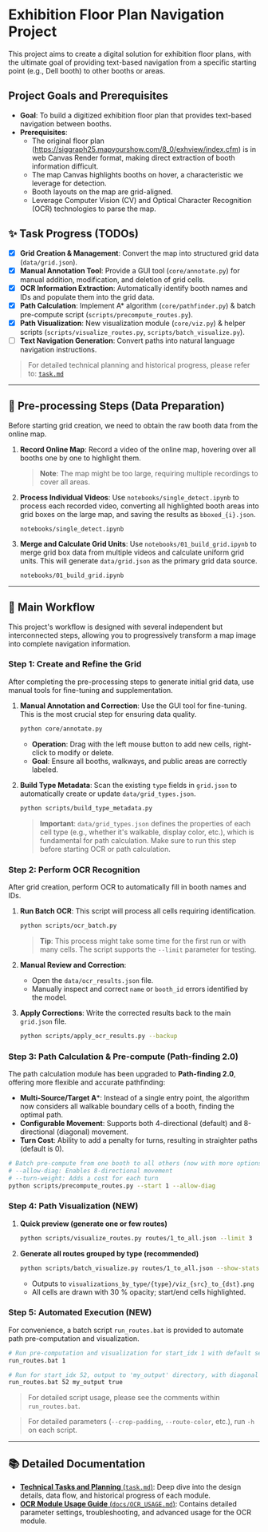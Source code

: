  # Exhibition Floor Plan Navigation Project

This project aims to create a digital solution for exhibition floor plans, with the ultimate goal of providing text-based navigation from a specific starting point (e.g., Dell booth) to other booths or areas.

## Project Goals and Prerequisites

-   **Goal**: To build a digitized exhibition floor plan that provides text-based navigation between booths.
-   **Prerequisites**:
    -   The original floor plan (https://siggraph25.mapyourshow.com/8_0/exhview/index.cfm) is in web Canvas Render format, making direct extraction of booth information difficult.
    -   The map Canvas highlights booths on hover, a characteristic we leverage for detection.
    -   Booth layouts on the map are grid-aligned.
    -   Leverage Computer Vision (CV) and Optical Character Recognition (OCR) technologies to parse the map.

## ✨ Task Progress (TODOs)

-   [x] **Grid Creation & Management**: Convert the map into structured grid data (`data/grid.json`).
-   [x] **Manual Annotation Tool**: Provide a GUI tool (`core/annotate.py`) for manual addition, modification, and deletion of grid cells.
-   [x] **OCR Information Extraction**: Automatically identify booth names and IDs and populate them into the grid data.
-   [x] **Path Calculation**: Implement A* algorithm (`core/pathfinder.py`) & batch pre-compute script (`scripts/precompute_routes.py`).
-   [x] **Path Visualization**: New visualization module (`core/viz.py`) & helper scripts (`scripts/visualize_routes.py`, `scripts/batch_visualize.py`).
-   [ ] **Text Navigation Generation**: Convert paths into natural language navigation instructions.

> For detailed technical planning and historical progress, please refer to: [`task.md`](./task.md)

---

## 📸 Pre-processing Steps (Data Preparation)

Before starting grid creation, we need to obtain the raw booth data from the online map.

1.  **Record Online Map**: Record a video of the online map, hovering over all booths one by one to highlight them.
    > **Note**: The map might be too large, requiring multiple recordings to cover all areas.

2.  **Process Individual Videos**: Use `notebooks/single_detect.ipynb` to process each recorded video, converting all highlighted booth areas into grid boxes on the large map, and saving the results as `bboxed_{i}.json`.
    ```
    notebooks/single_detect.ipynb
    ```

3.  **Merge and Calculate Grid Units**: Use `notebooks/01_build_grid.ipynb` to merge grid box data from multiple videos and calculate uniform grid units. This will generate `data/grid.json` as the primary grid data source.
    ```
    notebooks/01_build_grid.ipynb
    ```

---

## 🚀 Main Workflow

This project's workflow is designed with several independent but interconnected steps, allowing you to progressively transform a map image into complete navigation information.

### Step 1: Create and Refine the Grid
After completing the pre-processing steps to generate initial grid data, use manual tools for fine-tuning and supplementation.

1.  **Manual Annotation and Correction**: Use the GUI tool for fine-tuning. This is the most crucial step for ensuring data quality.
    ```bash
    python core/annotate.py
    ```
    -   **Operation**: Drag with the left mouse button to add new cells, right-click to modify or delete.
    -   **Goal**: Ensure all booths, walkways, and public areas are correctly labeled.

2.  **Build Type Metadata**: Scan the existing `type` fields in `grid.json` to automatically create or update `data/grid_types.json`.
    ```bash
    python scripts/build_type_metadata.py
    ```
    > **Important**: `data/grid_types.json` defines the properties of each cell type (e.g., whether it's walkable, display color, etc.), which is fundamental for path calculation. Make sure to run this step before starting OCR or path calculation.

### Step 2: Perform OCR Recognition
After grid creation, perform OCR to automatically fill in booth names and IDs.

1.  **Run Batch OCR**: This script will process all cells requiring identification.
    ```bash
    python scripts/ocr_batch.py
    ```
    > **Tip**: This process might take some time for the first run or with many cells. The script supports the `--limit` parameter for testing.

2.  **Manual Review and Correction**:
    -   Open the `data/ocr_results.json` file.
    -   Manually inspect and correct `name` or `booth_id` errors identified by the model.

3.  **Apply Corrections**: Write the corrected results back to the main `grid.json` file.
    ```bash
    python scripts/apply_ocr_results.py --backup
    ```

### Step 3: Path Calculation & Pre-compute (Path-finding 2.0)
The path calculation module has been upgraded to **Path-finding 2.0**, offering more flexible and accurate pathfinding:
-   **Multi-Source/Target A***: Instead of a single entry point, the algorithm now considers all walkable boundary cells of a booth, finding the optimal path.
-   **Configurable Movement**: Supports both 4-directional (default) and 8-directional (diagonal) movement.
-   **Turn Cost**: Ability to add a penalty for turns, resulting in straighter paths (default is 0).

```bash
# Batch pre-compute from one booth to all others (now with more options)
# --allow-diag: Enables 8-directional movement
# --turn-weight: Adds a cost for each turn
python scripts/precompute_routes.py --start 1 --allow-diag
```

### Step 4: Path Visualization (NEW)

1.  **Quick preview (generate one or few routes)**
    ```bash
    python scripts/visualize_routes.py routes/1_to_all.json --limit 3
    ```
2.  **Generate all routes grouped by type (recommended)**
    ```bash
    python scripts/batch_visualize.py routes/1_to_all.json --show-stats
    ```
    -   Outputs to `visualizations_by_type/{type}/viz_{src}_to_{dst}.png`
    -   All cells are drawn with 30 % opacity; start/end cells highlighted.

### Step 5: Automated Execution (NEW)
For convenience, a batch script `run_routes.bat` is provided to automate path pre-computation and visualization.

```bash
# Run pre-computation and visualization for start_idx 1 with default settings
run_routes.bat 1

# Run for start_idx 52, output to 'my_output' directory, with diagonal movement
run_routes.bat 52 my_output true
```
> For detailed script usage, please see the comments within `run_routes.bat`.

>  For detailed parameters (`--crop-padding`, `--route-color`, etc.), run `-h` on each script.

---

## 📚 Detailed Documentation

-   [**Technical Tasks and Planning** (`task.md`)](./task.md): Deep dive into the design details, data flow, and historical progress of each module.
-   [**OCR Module Usage Guide** (`docs/OCR_USAGE.md`)](./docs/OCR_USAGE.md): Contains detailed parameter settings, troubleshooting, and advanced usage for the OCR module.
